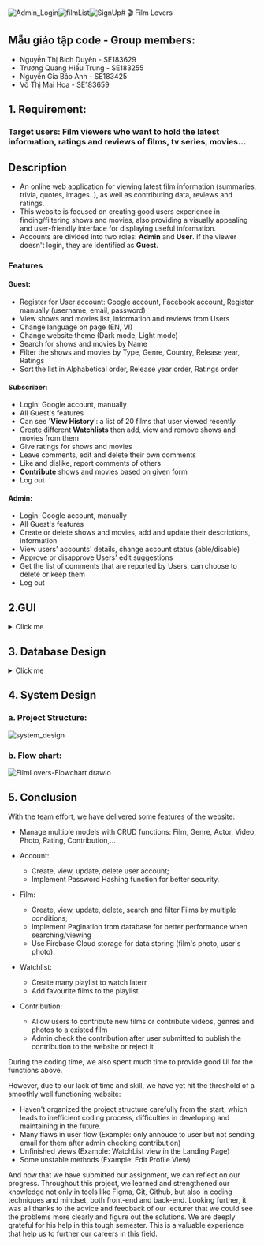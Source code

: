 ![Admin_Login](https://github.com/user-attachments/assets/ee7fc5e8-eeeb-485f-8dc4-78ecb9e35eaa)![filmList](https://github.com/user-attachments/assets/465e0bab-a2fd-421c-b4d9-97a49864f9cd)![SignUp](https://github.com/user-attachments/assets/dc5c0bfc-523a-41be-bc58-942b83c5bd47)# 🎬 Film Lovers

## Mẫu giáo tập code - Group members:
- Nguyễn Thị Bích Duyên - SE183629
- Trương Quang Hiếu Trung - SE183255
- Nguyễn Gia Bảo Anh - SE183425
- Võ Thị Mai Hoa - SE183659

## 1. Requirement: 
### Target users: Film viewers who want to hold the latest information, ratings and reviews of films, tv series, movies...

## Description

- An online web application for viewing latest film information (summaries, trivia, quotes, images..), as well as contributing data, reviews and ratings.   
- This website is focused on creating good users experience in finding/filtering shows and movies, also providing a visually appealing and user-friendly interface for displaying useful information.   
- Accounts are divided into two roles: **Admin** and **User**. If the viewer doesn't login, they are identified as **Guest**.   

### Features

#### Guest:   
- Register for User account: Google account, Facebook account, Register manually (username, email, password)   
- View shows and movies list, information and reviews from Users   
- Change language on page (EN, VI)   
- Change website theme (Dark mode, Light mode)   
- Search for shows and movies by Name   
- Filter the shows and movies by Type, Genre, Country, Release year, Ratings   
- Sort the list in Alphabetical order, Release year order, Ratings order   

#### Subscriber:
- Login: Google account, manually   
- All Guest's features   
- Can see '**View History**': a list of 20 films that user viewed recently    
- Create different **Watchlists** then add, view and remove shows and movies from them   
- Give ratings for shows and movies    
- Leave comments, edit and delete their own comments   
- Like and dislike, report comments of others
- **Contribute** shows and movies based on given form   
- Log out   

#### Admin:
- Login: Google account, manually   
- All Guest's features   
- Create or delete shows and movies, add and update their descriptions, information   
- View users' accounts' details, change account status (able/disable)   
- Approve or disapprove Users' edit suggestions   
- Get the list of comments that are reported by Users, can choose to delete or keep them
- Log out   

## 2.GUI
<details>
  <summary>Click me</summary><br>
  
  ### 2.1. Common Pages
  
#### a. Sign in & Sign up:
![SignIn](https://github.com/user-attachments/assets/ce9c81db-ad35-4db1-9235-44366084f2a7)
![SignUp](https://github.com/user-attachments/assets/6bd85deb-4feb-4d7b-9866-855f37d96e48)

#### b. Home page
![landingPage](https://github.com/user-attachments/assets/0b9e43b0-d113-4ef2-af45-a5f9664f0638)

#### c. Trending films 
![filmList](https://github.com/user-attachments/assets/0dcd688c-2bfb-4570-b777-1b08854c5252)

#### d. Film details and Reviews
![filmInfo](https://github.com/user-attachments/assets/9d31ffd0-2344-43ca-9847-2e19bb9a67ba)

#### e. Film cast details
![fullCast](https://github.com/user-attachments/assets/0cb179d2-8fb3-46bf-9be0-6b07db790a52)


### 2.2. Admin Pages

#### a. Login
![Admin_Login](https://github.com/user-attachments/assets/6cc9ac48-c418-401c-9bbf-8a6964382a3a)

#### b. Dashboard
![HomePage](https://github.com/user-attachments/assets/2f1163c6-8f35-47e4-94e6-e4b2dd020cae)

#### c. Movie Database
![MovieListPage](https://github.com/user-attachments/assets/f6e900b8-4f2d-4254-86b8-eaea4654d4ae)

#### d. Add new movie
![Show](https://github.com/user-attachments/assets/13015024-efe6-466a-b15e-cafe6429db57)

#### e. Manage users
![UserMangementPage_Admin](https://github.com/user-attachments/assets/a2d197e0-8e53-408c-91d1-e56f4885c77a)

#### f. Manage comments
![CommentPage_Admin](https://github.com/user-attachments/assets/c7e8bf87-bfba-433c-9e88-3c9bd00d8ca3)
</details>


## 3. Database Design
<details>
  <summary>Click me</summary><br>
![FilmLovers-ERD](https://github.com/dunghuynh-teaching/prj301-se1867-06/assets/133933281/4cfecb5d-8b3b-4fb6-accb-2b9c67b1729c)
![FilmLovers-RS](https://github.com/dunghuynh-teaching/prj301-se1867-06/assets/133933281/2d2cb4c7-fb24-4898-9161-3db557b28665)
</details>

## 4. System Design
### a. Project Structure:

![system_design](https://github.com/dunghuynh-teaching/prj301-se1867-06/assets/133933281/98ba0418-4988-441d-abf2-c84a2105cd72)

### b. Flow chart:

![FilmLovers-Flowchart drawio](https://github.com/dunghuynh-teaching/prj301-se1867-06/assets/133933281/8b699f31-6976-42b2-ad31-269e608cf046)

## 5. Conclusion
With the team effort, we have delivered some features of the website:

- Manage multiple models with CRUD functions: Film, Genre, Actor, Video, Photo, Rating, Contribution,...

- Account:
    + Create, view, update, delete user account;
    + Implement Password Hashing function for better security.
      
- Film:
    + Create, view, update, delete, search and filter Films by multiple conditions;
    + Implement Pagination from database for better performance when searching/viewing
    + Use Firebase Cloud storage for data storing (film's photo, user's photo).

- Watchlist:
    + Create many playlist to watch laterr
    + Add favourite films to the playlist
 
- Contribution:
    + Allow users to contribute new films or contribute videos, genres and photos to a existed film
    + Admin check the contribution after user submitted to publish the contribution to the website or reject it

During the coding time, we also spent much time to provide good UI for the functions above.

However, due to our lack of time and skill, we have yet hit the threshold of a smoothly well functioning website:
- Haven't organized the project structure carefully from the start, which leads to inefficient coding process, difficulties in developing and maintaining in the future.
- Many flaws in user flow (Example: only annouce to user but not sending email for them after admin checking contribution)
- Unfinished views (Example: WatchList view in the Landing Page)
- Some unstable methods (Example: Edit Profile View)

And now that we have submitted our assignment, we can reflect on our progress. 
Throughout this project, we learned and strengthened our knowledge not only in tools like Figma, Git, Github, but also in coding techniques and mindset, both front-end and back-end. Looking further, it was all thanks to the advice and feedback of our lecturer that we could see the problems more clearly and figure out the solutions. We are deeply grateful for his help in this tough semester. This is a valuable experience that help us to further our careers in this field. 

